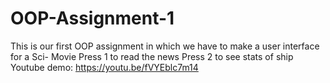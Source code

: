 # OOP-Assignment-1
This is our first OOP assignment in which we have to make a user interface for a Sci- Movie
Press 1 to read the news
Press 2 to see stats of ship
Youtube demo: https://youtu.be/fVYEblc7m14
